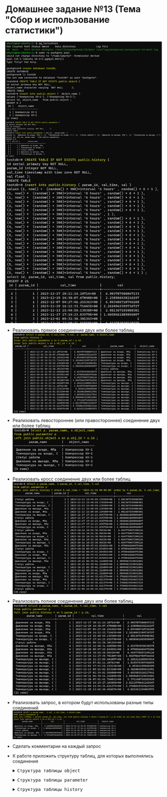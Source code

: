 # Домашнее задание №13 (Тема "Сбор и использование статистики")

<img src="pic/0.JPG" align="center" />
<img src="pic/0_1.JPG" align="center" />
<img src="pic/0_2.JPG" align="center" />
<img src="pic/0_3.JPG" align="center" />

* Реализовать прямое соединение двух или более таблиц
  <img src="pic/1.JPG" align="center" />
* Реализовать левостороннее (или правостороннее) соединение двух или более таблиц
  <img src="pic/2.JPG" align="center" />
* Реализовать кросс соединение двух или более таблиц
  <img src="pic/3.JPG" align="center" />
* Реализовать полное соединение двух или более таблиц
  <img src="pic/4.JPG" align="center" />
* Реализовать запрос, в котором будут использованы разные типы соединений
  <img src="pic/5.JPG" align="center" />
* Сделать комментарии на каждый запрос
* К работе приложить структуру таблиц, для которых выполнялись соединения

  <pre><details><summary>Структура таблицы object</summary>
  CREATE TABLE IF NOT EXISTS public.object (
  id serial primary key NOT NULL,
  object_name character varying  NOT NULL      );
  </details></pre>

  <pre><details><summary>Структура таблицы parameter</summary>
  CREATE TABLE IF NOT EXISTS public.parameter (
  id serial primary key NOT NULL,
  obj_id integer,
  param_name character varying  NOT NULL      );
  </details></pre>

  <pre><details><summary>Структура таблицы history</summary>
  CREATE TABLE IF NOT EXISTS public.history (
  id serial primary key NOT NULL,
  param_id integer NOT NULL,
  val_time timestamp with time zone NOT NULL,
  val float );
  </details></pre>

  

